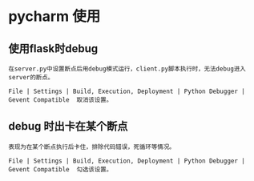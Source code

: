 # pycharm 使用

## 使用flask时debug

```
在server.py中设置断点后用debug模式运行，client.py脚本执行时，无法debug进入server的断点。

File | Settings | Build, Execution, Deployment | Python Debugger | Gevent Compatible  取消该设置。
```

## debug 时出卡在某个断点

```
表现为在某个断点执行后卡住，排除代码错误，死循环等情况。

File | Settings | Build, Execution, Deployment | Python Debugger | Gevent Compatible  勾选该设置。
```
